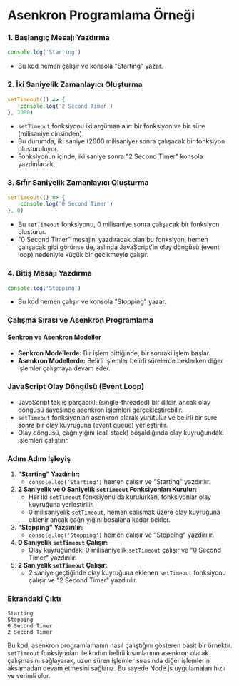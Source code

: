 # Asenkron Programlama Örneği

### 1. Başlangıç Mesajı Yazdırma
```javascript
console.log('Starting')
```
- Bu kod hemen çalışır ve konsola "Starting" yazar.

### 2. İki Saniyelik Zamanlayıcı Oluşturma
```javascript
setTimeout(() => {
    console.log('2 Second Timer')
}, 2000)
```
- `setTimeout` fonksiyonu iki argüman alır: bir fonksiyon ve bir süre (milisaniye cinsinden).
- Bu durumda, iki saniye (2000 milisaniye) sonra çalışacak bir fonksiyon oluşturuluyor.
- Fonksiyonun içinde, iki saniye sonra "2 Second Timer" konsola yazdırılacak.

### 3. Sıfır Saniyelik Zamanlayıcı Oluşturma
```javascript
setTimeout(() => {
    console.log('0 Second Timer')
}, 0)
```
- Bu `setTimeout` fonksiyonu, 0 milisaniye sonra çalışacak bir fonksiyon oluşturur.
- "0 Second Timer" mesajını yazdıracak olan bu fonksiyon, hemen çalışacak gibi görünse de, aslında JavaScript'in olay döngüsü (event loop) nedeniyle küçük bir gecikmeyle çalışır.

### 4. Bitiş Mesajı Yazdırma
```javascript
console.log('Stopping')
```
- Bu kod hemen çalışır ve konsola "Stopping" yazar.

### Çalışma Sırası ve Asenkron Programlama

#### Senkron ve Asenkron Modeller
- **Senkron Modellerde:** Bir işlem bittiğinde, bir sonraki işlem başlar.
- **Asenkron Modellerde:** Belirli işlemler belirli sürelerde beklerken diğer işlemler çalışmaya devam eder.

### JavaScript Olay Döngüsü (Event Loop)
- JavaScript tek iş parçacıklı (single-threaded) bir dildir, ancak olay döngüsü sayesinde asenkron işlemleri gerçekleştirebilir.
- `setTimeout` fonksiyonları asenkron olarak yürütülür ve belirli bir süre sonra bir olay kuyruğuna (event queue) yerleştirilir.
- Olay döngüsü, çağrı yığını (call stack) boşaldığında olay kuyruğundaki işlemleri çalıştırır.

### Adım Adım İşleyiş
1. **"Starting" Yazdırılır:**
   - `console.log('Starting')` hemen çalışır ve "Starting" yazdırılır.
2. **2 Saniyelik ve 0 Saniyelik `setTimeout` Fonksiyonları Kurulur:**
   - Her iki `setTimeout` fonksiyonu da kurulurken, fonksiyonlar olay kuyruğuna yerleştirilir.
   - 0 milisaniyelik `setTimeout`, hemen çalışmak üzere olay kuyruğuna eklenir ancak çağrı yığını boşalana kadar bekler.
3. **"Stopping" Yazdırılır:**
   - `console.log('Stopping')` hemen çalışır ve "Stopping" yazdırılır.
4. **0 Saniyelik `setTimeout` Çalışır:**
   - Olay kuyruğundaki 0 milisaniyelik `setTimeout` çalışır ve "0 Second Timer" yazdırılır.
5. **2 Saniyelik `setTimeout` Çalışır:**
   - 2 saniye geçtiğinde olay kuyruğuna eklenen `setTimeout` fonksiyonu çalışır ve "2 Second Timer" yazdırılır.

### Ekrandaki Çıktı
```
Starting
Stopping
0 Second Timer
2 Second Timer
```

Bu kod, asenkron programlamanın nasıl çalıştığını gösteren basit bir örnektir. `setTimeout` fonksiyonları ile kodun belirli kısımlarının asenkron olarak çalışmasını sağlayarak, uzun süren işlemler sırasında diğer işlemlerin aksamadan devam etmesini sağlarız. Bu sayede Node.js uygulamaları hızlı ve verimli olur.